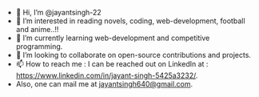 - 👋 Hi, I’m @jayantsingh-22
- 👀 I’m interested in reading novels, coding, web-development, football and anime..!!
- 🌱 I’m currently learning web-development and competitive programming.
- 💞️ I’m looking to collaborate on open-source contributions and projects.
- 📫 How to reach me : I can be reached out on LinkedIn at : https://www.linkedin.com/in/jayant-singh-5425a3232/.
- Also, one can mail me at jayantsingh640@gmail.com.

<!---
jayantsingh-22/jayantsingh-22 is a ✨ special ✨ repository because its `README.md` (this file) appears on your GitHub profile.
You can click the Preview link to take a look at your changes.
--->

